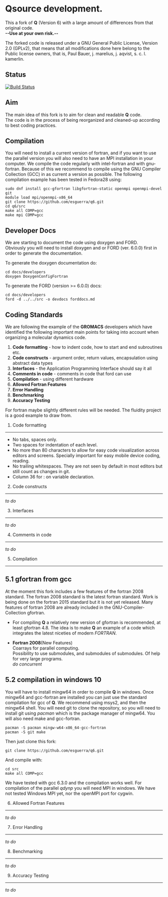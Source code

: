 Qsource development.
================================================================================

This a fork of **Q** (Version 6) with a large amount of differences from that
original code.   
**--Use at your own risk.--**

The forked code is released under a GNU General Public License, Version 2.0
(GPLv2), that means that all modifications done here belong to the 
Public license owners, that is, Paul Bauer, j. marelius, j. aqvist,
s. c. l. kamerlin.


Status
------

[![Build Status](https://img.shields.io/travis/esguerra/q6/master.svg?style=plastic)](https://travis-ci.org/esguerra/q6)


Aim
---

The main idea of this fork is to aim for clean and readable **Q** code.  
The code is in the process of being reorganized and cleaned-up
according to best coding practices.  


Compilation
-----------

You will need to install a current version of fortran, and if you want
to use the parallel version you will also need to have an MPI
installation in your computer. We compile the code regularly with
intel-fortran and with gnu-fortran. Because of this we recommend to
compile using the GNU Compiler Collection (GCC) in as current a
version as possible. The following compilation example has been tested
in Fedora28 using:

    sudo dnf install gcc-gfortran libgfortran-static openmpi openmpi-devel git  
    module load mpi/openmpi-x86_64  
    git clone https://github.com/esguerra/q6.git  
	cd q6/src  
    make all COMP=gcc  
	make mpi COMP=gcc  


Developer Docs
--------------

We are starting to document the code using doxygen and FORD.   
Obviously you will need to install doxygen and or FORD (ver. 6.0.0)
first in order to generate the documentation.

To generate the doxygen documentation do:  

    cd docs/developers  
    doxygen DoxygenConfigFortran  


To generate the FORD (version >= 6.0.0) docs:  
    
    cd docs/developers  
    ford -d ../../src -o devdocs forddocs.md  


Coding Standards
----------------

We are following the example of the **GROMACS** developers which have
identified the following important main points for taking into account
when organizing a molecular dynamics code.  

1.  **Code formatting** - how to indent code, how to start and end subroutines
    etc.  
2.  **Code constructs** - argument order, return values, encapsulation
    using abstract data types  
3.  **Interfaces** - the Application Programming Interface should say it
    all  
4.  **Comments in code** - comments in code that ford can use  
5.  **Compilation** - using different hardware  
6.  **Allowed Fortran Features**  
7.  **Error Handling**  
8.  **Benchmarking**  
9.  **Accuracy Testing**   

For fortran maybe slightly different rules will be needed. The fluidity project 
is a good example to draw from.

  
1. Code formatting
------------------

* No tabs, spaces only.  
* Two spaces for indentation of each level.  
* No more than 80 characters to allow for easy code visualization
  across editors and screens. Specially important for easy mobile
  device coding, reading.  
* No trailing whitespaces. They are not seen by default in most
  editors but still count as changes in git.  
* Column 36 for : on variable declaration.  


2. Code constructs
------------------
*to do*  


3. Interfaces
-------------
*to do*  


4. Comments in code
-------------------
*to do*  


5. Compilation
--------------

5.1  gfortran from gcc
----------------------
At the moment this fork includes a few features of the fortran
2008 standard. The fortran 2008 standard is the latest fortran
standard. Work is being done on the fortran 2015 standard but it is
not yet released. Many features of fortran 2008 are already included
in the GNU-Compiler-Collection gfortran.

- For compiling **Q** a relatively new version of gfortran is recommended,
at least  gfortran 4.8. The  idea is  to make **Q**  an example of  a code
which integrates the latest niceties of modern *FORTRAN*.

- **Fortran 2008**(New Features)  
Coarrays for parallel computing.  
Possibility to use submodules, and submodules of submodules. Of help
for very large programs.  
*do concurrent*  

5.2 compilation in windows 10
-----------------------------

You will have to install mingw64 in order to compile **Q** in windows.
Once  mingw64 and  gcc-fortran  are  installed you  can  just use  the
standard compilation for gcc of  **Q**.  We recommend using msys2, and
then the mingw64 shell.  You will need git to clone the repository, so
you  will need  to install  git using  *pacman* which  is the  package
manager of mingw64. You will also need make and gcc-fortran.


    pacman -S pacman mingw-w64-x86_64-gcc-fortran
    pacman -S git make
   
Then just clone this fork:

    git clone https://github.com/esguerra/q6.git

And compile with:

    cd src
    make all COMP=gcc

We have tested with gcc 6.3.0 and the compilation works well. For
compilation of the parallel *qdynp* you will need MPI in windows. We
have not tested Windows MPI yet, nor the openMPI port for cygwin.



6. Allowed Fortran Features
---------------------------
*to do*  


7. Error Handling
-----------------
*to do*  


8. Benchmarking
---------------
*to do*  


9. Accuracy Testing
-------------------
*to do*  



